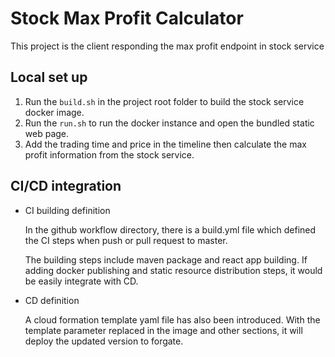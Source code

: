 # Stock Max Profit Calculator

This project is the client responding the max profit endpoint in stock service

## Local set up
1. Run the `build.sh` in the project root folder to build the stock service docker image.
2. Run the `run.sh` to run the docker instance and open the bundled static web page.
3. Add the trading time and price in the timeline then calculate 
the max profit information from the stock service.
## CI/CD integration
* CI building definition

   In the github workflow directory, there is a build.yml file which defined the CI steps 
when push or pull request to master. 

   The building steps include maven package and react app building. 
   If adding docker publishing and static resource distribution steps, it would be easily integrate with CD.


* CD definition

   A cloud formation template yaml file has also been introduced. With the template parameter replaced in the image 
and other sections, it will deploy the updated version to forgate.

